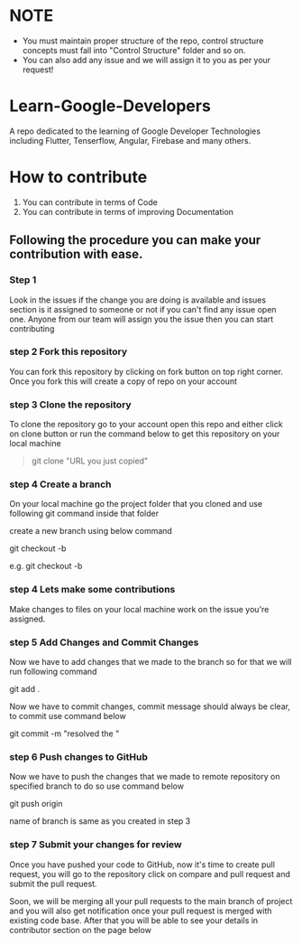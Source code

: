 <h1>NOTE</h1>

- You must maintain proper structure of the repo, control structure concepts must fall into "Control Structure" folder and so on.
- You can also add any issue and we will assign it to you as per your request!

# Learn-Google-Developers
A repo dedicated to the learning of Google Developer Technologies including Flutter, Tenserflow, Angular, Firebase and many others.

# How to contribute

1. You can contribute in terms of Code
2. You can contribute in terms of improving Documentation

## Following the procedure you can make your contribution with ease.

### Step 1

Look in the issues if the change you are doing is available and issues section is it assigned to someone or not if you can't find any issue open one. Anyone from our team will assign you the issue then you can start contributing

### step 2 Fork this repository

You can fork this repository by clicking on fork button on top right corner. Once you fork this will create a copy of repo on your account

### step 3 Clone the repository 

To clone the repository go to your account open this repo and either click on clone button or run the command below to get this repository on your local machine

> git clone "URL you just copied"

### step 4 Create a branch

On your local machine go the project folder that you cloned and use following git command inside that folder

create a new branch using below command

git checkout -b

e.g. git checkout -b <branch-name>

### step 4 Lets make some contributions

Make changes to files on your local machine work on the issue you're assigned. 

### step 5 Add Changes and Commit Changes

Now we have to add changes that we made to the branch so for that we will run following command

git add .

Now we have to commit changes, commit message should always be clear, to commit use command below

git commit -m "resolved the <issue>"

### step 6 Push changes to GitHub

Now we have to push the changes that we made to remote repository on specified branch to do so use command below

git push origin <branch name>

name of branch is same as you created in step 3

### step 7 Submit your changes for review

Once you have pushed your code to GitHub, now it's time to create pull request, you will go to the repository click on compare and pull request and submit the pull request.

Soon, we will be merging all your pull requests to the main branch of project and you will also get notification once your pull request is merged with existing code base. After that you will be able to see your details in contributor section on the page below
